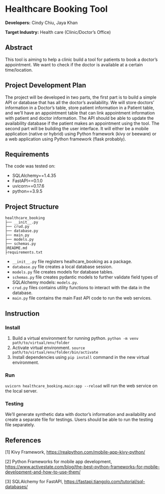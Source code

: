 # Healthcare Booking Tool

**Developers:** Cindy Chiu, Jaya Khan 

**Target Industry:** Health care (Clinic/Doctor’s Office)

## Abstract
This tool is aiming to help a clinic build a tool for patients to book a doctor’s appointment. We want to check if the doctor is available at a certain time/location. 

## Project Development Plan 
The project will be developed in two parts, the first part is to build a simple API or database that has all the doctor’s availability. We will store doctors’ information in a Doctor’s table, store patient information in a Patient table, and we’ll have an appointment table that can link appointment information with patient and doctor information. The API should be able to update the availability database if the patient makes an appointment using the tool. The second part will be building the user interface. It will either be a mobile application (native or hybrid) using Python framework (kivy or beeware) or a web application using Python framework (flask probably). 

## Requirements
The code was tested on:
- SQLAlchemy==1.4.35
- FastAPI==0.1.0
- uvicorn==0.17.6
- python==3.9.5

## Project Structure
                                                                               
    healthcare_booking
    ├── __init__.py
    ├── crud.py                    
    ├── database.py             
    ├── main.py             
    ├── models.py             
    ├── schemas.py            
    ├README.md 
    ├requirements.txt             

* `__init__.py` file registers healhcare_booking as a package.
* `database.py` file creates a local database session.
* `models.py` file creates models for database tables.
* `schemas.py` file creates pydantic models to further validate field types of SQLAlchemy models: `models.py`.
* `crud.py` files contains utility functions to interact with the data in the database.
* `main.py` file contains the main Fast API code to run the web services.

## Instruction

### Install

1. Build a virtual environment for running python. `python -m venv path/to/virtual/env/folder`
2. Activate virtual environment. `source path/to/virtual/env/folder/bin/activate`
3. Install dependencies using `pip install` command in the new virtual environment.

### Run

`uvicorn healthcare_booking.main:app --reload` will run the web service on the local server.

### Testing
We’ll generate synthetic data with doctor’s information and availability and create a separate file for testings. Users should be able to run the testing file separately. 

## References

[1] Kivy Framework, https://realpython.com/mobile-app-kivy-python/  

[2] Python Frameworks for mobile app development, https://www.activestate.com/blog/the-best-python-frameworks-for-mobile-development-and-how-to-use-them/

[3] SQLAlchemy for FastAPI, https://fastapi.tiangolo.com/tutorial/sql-databases/

